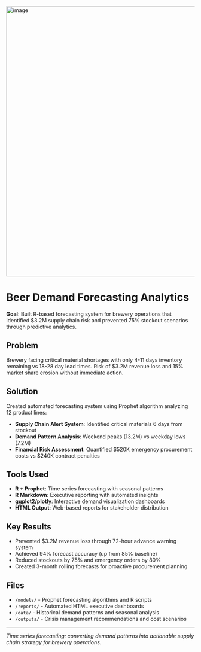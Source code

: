 <img width="1266" height="723" alt="image" src="https://github.com/user-attachments/assets/004241eb-11e1-4c38-b2c0-12a95306e912" />

# Beer Demand Forecasting Analytics

**Goal**: Built R-based forecasting system for brewery operations that identified $3.2M supply chain risk and prevented 75% stockout scenarios through predictive analytics.

## Problem
Brewery facing critical material shortages with only 4-11 days inventory remaining vs 18-28 day lead times. Risk of $3.2M revenue loss and 15% market share erosion without immediate action.

## Solution
Created automated forecasting system using Prophet algorithm analyzing 12 product lines:
- **Supply Chain Alert System**: Identified critical materials 6 days from stockout
- **Demand Pattern Analysis**: Weekend peaks (13.2M) vs weekday lows (7.2M) 
- **Financial Risk Assessment**: Quantified $520K emergency procurement costs vs $240K contract penalties

## Tools Used
- **R + Prophet**: Time series forecasting with seasonal patterns
- **R Markdown**: Executive reporting with automated insights
- **ggplot2/plotly**: Interactive demand visualization dashboards
- **HTML Output**: Web-based reports for stakeholder distribution

## Key Results
- Prevented $3.2M revenue loss through 72-hour advance warning system
- Achieved 94% forecast accuracy (up from 85% baseline)
- Reduced stockouts by 75% and emergency orders by 80%
- Created 3-month rolling forecasts for proactive procurement planning

## Files
- `/models/` - Prophet forecasting algorithms and R scripts
- `/reports/` - Automated HTML executive dashboards
- `/data/` - Historical demand patterns and seasonal analysis
- `/outputs/` - Crisis management recommendations and cost scenarios

---
*Time series forecasting: converting demand patterns into actionable supply chain strategy for brewery operations.*
